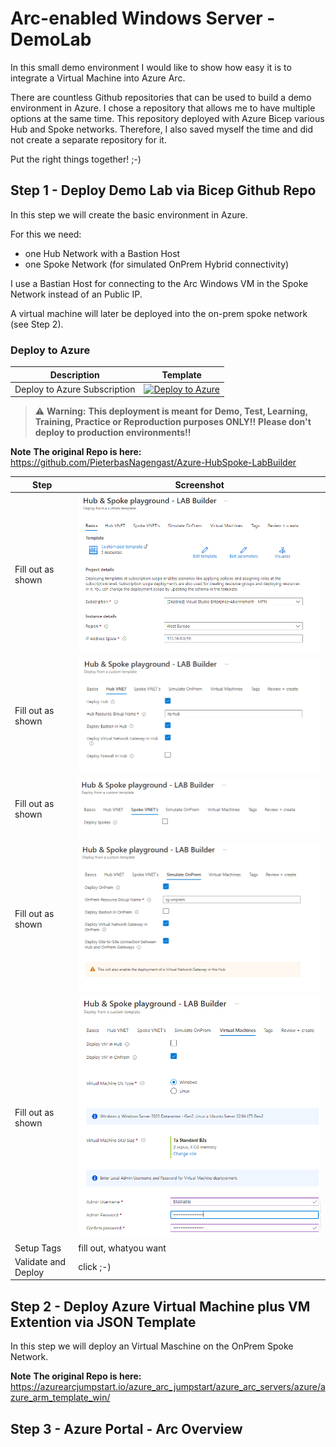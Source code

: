 # Arc-enabled Windows Server - DemoLab
In this small demo environment I would like to show how easy it is to integrate a Virtual Machine into Azure Arc.

There are countless Github repositories that can be used to build a demo environment in Azure. I chose a repository that allows me to have multiple options at the same time. This repository deployed with Azure Bicep various Hub and Spoke networks. Therefore, I also saved myself the time and did not create a separate repository for it.

Put the right things together! ;-)


## Step 1 - Deploy Demo Lab via Bicep Github Repo
In this step we will create the basic environment in Azure. 

For this we need:
- one Hub Network with a Bastion Host
- one Spoke Network (for simulated OnPrem Hybrid connectivity)

I use a Bastian Host for connecting to the Arc Windows VM in the Spoke Network instead of an Public IP.

A virtual machine will later be deployed into the on-prem spoke network (see Step 2).


### Deploy to Azure

| Description | Template |
|---|---|
| Deploy to Azure Subscription |[![Deploy to Azure](https://aka.ms/deploytoazurebutton)](https://portal.azure.com/#blade/Microsoft_Azure_CreateUIDef/CustomDeploymentBlade/uri/https%3A%2F%2Fraw.githubusercontent.com%2FPieterbasNagengast%2FAzure-HubSpoke-LabBuilder%2Fmain%2FARM%2Fmain.json/uiFormDefinitionUri/https%3A%2F%2Fraw.githubusercontent.com%2FPieterbasNagengast%2FAzure-HubSpoke-LabBuilder%2Fmain%2FuiDefinition.json)|

> :warning: **Warning:**
> **This deployment is meant for Demo, Test, Learning, Training, Practice or Reproduction purposes ONLY!!**
> **Please don't deploy to production environments!!**

**Note**
**The original Repo is here:** https://github.com/PieterbasNagengast/Azure-HubSpoke-LabBuilder


|Step|Screenshot|
|-|-|
|Fill out as shown|![Step1](images/HubandSpokeBasisc_1.PNG)|
|Fill out as shown|![Step2](images/HubVNet_2.PNG)|
|Fill out as shown|![Step3](images/SpokeVNet_3.PNG)|
|Fill out as shown|![Step4](images/OnPremVNet_.PNG)|
|Fill out as shown|![Step4](images/VirtualMachines_5.PNG)|
|Setup Tags|fill out, whatyou want|
|Validate and Deploy|click ;-)|



## Step 2 - Deploy Azure Virtual Machine plus VM Extention via JSON Template

In this step we will deploy an Virtual Maschine on the OnPrem Spoke Network. 




**Note**
**The original Repo is here:** https://azurearcjumpstart.io/azure_arc_jumpstart/azure_arc_servers/azure/azure_arm_template_win/



## Step 3 - Azure Portal - Arc Overview
